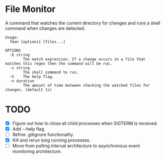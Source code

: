# File Monitor

A command that watches the current directory for changes and runs a shell command
when changes are detected.

```
Usage:
  fmon [options] [files...]

OPTIONS
  -E string
    	The match expression. If a change occurs in a file that matches this regex then the command will be run.
  -c string
    	The shell command to run.
  -h	The help flag.
  -n duration
    	The amount of time between checking the watched files for changes. (default 1s)
```

# TODO
- [x] Figure out how to close all child processes when SIGTERM is received.
- [x] Add --help flag.
- [ ] Refine .gitignore functionality.
- [x] Kill and rerun long running processes.
- [ ] Move from polling interval architecture to asynchronous event monitoring architecture.

